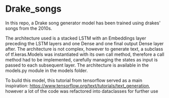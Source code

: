 # Drake_songs

In this repo, a Drake song generator model has been trained using drakes' songs from the 2010s.

The architecture used is a stacked LSTM with an Embeddings layer preceding the LSTM layers and one Dense and one final output Dense layer after. The architecture is not complex, however to generate text, a subclass of tf.keras.Models was instantiated with its own call method, therefore a call method had to be implemented, carefully managing the states as input is passed to each subsequent layer. The architecture is available in the models.py module in the models folder.

To build this model, this tutorial from tensorflow served as a main inspiration: https://www.tensorflow.org/text/tutorials/text_generation, however a lot of the code was refactored into dataclasses for further use
